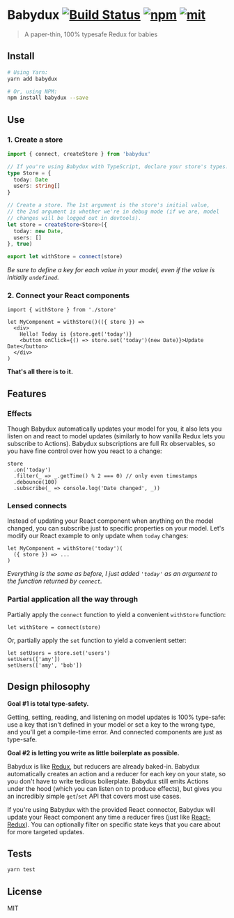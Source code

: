 # Babydux [![Build Status][build]](https://circleci.com/gh/bcherny/babydux) [![npm]](https://www.npmjs.com/package/babydux) [![mit]](https://opensource.org/licenses/MIT)

[build]: https://img.shields.io/circleci/project/bcherny/babydux.svg?branch=master&style=flat-square
[npm]: https://img.shields.io/npm/v/babydux.svg?style=flat-square
[mit]: https://img.shields.io/npm/l/babydux.svg?style=flat-square

> A paper-thin, 100% typesafe Redux for babies

## Install

```sh
# Using Yarn:
yarn add babydux

# Or, using NPM:
npm install babydux --save
```

## Use

### 1. Create a store

```ts
import { connect, createStore } from 'babydux'

// If you're using Babydux with TypeScript, declare your store's types.
type Store = {
  today: Date
  users: string[]
}

// Create a store. The 1st argument is the store's initial value,
// the 2nd argument is whether we're in debug mode (if we are, model
// changes will be logged out in devtools).
let store = createStore<Store>({
  today: new Date,
  users: []
}, true)

export let withStore = connect(store)
```

*Be sure to define a key for each value in your model, even if the value is initially `undefined`.*

### 2. Connect your React components

```tsx
import { withStore } from './store'

let MyComponent = withStore()(({ store }) =>
  <div>
    Hello! Today is {store.get('today')}
    <button onClick={() => store.set('today')(new Date)}>Update Date</button>
  </div>
)
```

**That's all there is to it.**

## Features

### Effects

Though Babydux automatically updates your model for you, it also lets you listen on and react to model updates (similarly to how vanilla Redux lets you subscribe to Actions). Babydux subscriptions are full Rx observables, so you have fine control over how you react to a change:

```tsx
store
  .on('today')
  .filter(_ => _.getTime() % 2 === 0) // only even timestamps
  .debounce(100)
  .subscribe(_ => console.log('Date changed', _))
```

### Lensed connects

Instead of updating your React component when anything on the model changed, you can subscribe just to specific properties on your model. Let's modify our React example to only update when `today` changes:

```tsx
let MyComponent = withStore('today')(
  ({ store }) => ...
)
```

*Everything is the same as before, I just added `'today'` as an argument to the function returned by `connect`.*

### Partial application all the way through

Partially apply the `connect` function to yield a convenient `withStore` function:

```tsx
let withStore = connect(store)
```

Or, partially apply the `set` function to yield a convenient setter:

```tsx
let setUsers = store.set('users')
setUsers(['amy'])
setUsers(['amy', 'bob'])
```

## Design philosophy

**Goal #1 is total type-safety.**

Getting, setting, reading, and listening on model updates is 100% type-safe: use a key that isn't defined in your model or set a key to the wrong type, and you'll get a compile-time error. And connected components are just as type-safe.

**Goal #2 is letting you write as little boilerplate as possible.**

Babydux is like [Redux](http://redux.js.org/), but reducers are already baked-in. Babydux automatically creates an action and a reducer for each key on your state, so you don't have to write tedious boilerplate. Babydux still emits Actions under the hood (which you can listen on to produce effects), but gives you an incredibly simple `get`/`set` API that covers most use cases.

If you're using Babydux with the provided React connector, Babydux will update your React component any time a reducer fires (just like [React-Redux](https://github.com/reactjs/react-redux)). You can optionally filter on specific state keys that you care about for more targeted updates.

## Tests

```sh
yarn test
```

## License

MIT
